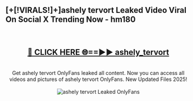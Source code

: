 <h2>[+[!VIRALS!]+]ashely tervort Leaked Video Viral On Social X Trending Now - hm180</h2>
<br>
<div align="center">
<h2><a href="https://libra.edu.pl?ashely_tervort" rel="nofollow">🔴 CLICK HERE 🌐==►► ashely_tervort</a></h2>
<br>
Get ashely tervort OnlyFans leaked all content. Now you can access all videos and pictures of ashely tervort OnlyFans. New Updated Files 2025!
<br>
<br>
<a href="https://libra.edu.pl?ashely_tervort" rel="nofollow" data-target="animated-image.originalLink"><img src="https://i.ibb.co.com/WyWwxjT/player-gif2.gif" alt="ashely tervort Leaked OnlyFans" style="max-width: 100%; display: inline-block;" data-target="animated-image.originalImage"></a>
</div>
<br>